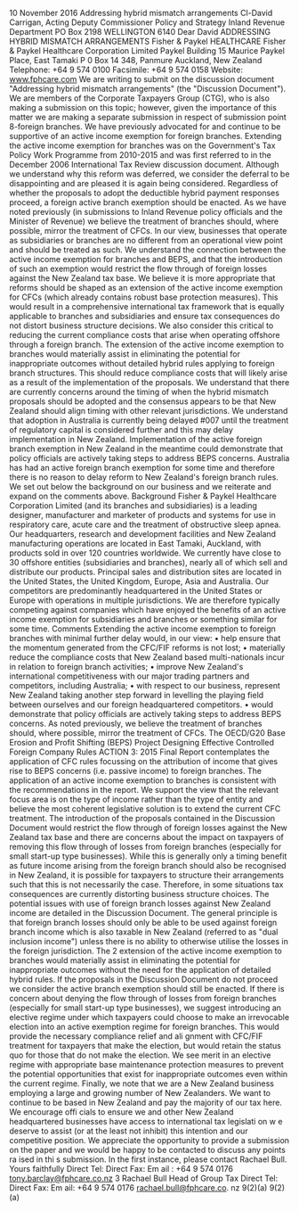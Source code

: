 10 November 2016 Addressing hybrid mismatch arrangements Cl-David Carrigan, Acting Deputy Commissioner Policy and Strategy Inland Revenue Department PO Box 2198 WELLINGTON 6140 Dear David ADDRESSING HYBRID MISMATCH ARRANGEMENTS Fisher & Paykel HEALTHCARE Fisher & Paykel Healthcare Corporation Limited Paykel Building 15 Maurice Paykel Place, East Tamaki P 0 Box 14 348, Panmure Auckland, New Zealand Telephone: +64 9 574 0100 Facsimile: +64 9 574 0158 Website: www.fphcare.com We are writing to submit on the discussion document "Addressing hybrid mismatch arrangements" (the "Discussion Document"). We are members of the Corporate Taxpayers Group (CTG), who is also making a submission on this topic; however, given the importance of this matter we are making a separate submission in respect of submission point 8-foreign branches. We have previously advocated for and continue to be supportive of an active income exemption for foreign branches. Extending the active income exemption for branches was on the Government's Tax Policy Work Programme from 2010-2015 and was first referred to in the December 2006 International Tax Review discussion document. Although we understand why this reform was deferred, we consider the deferral to be disappointing and are pleased it is again being considered. Regardless of whether the proposals to adopt the deductible hybrid payment responses proceed, a foreign active branch exemption should be enacted. As we have noted previously (in submissions to Inland Revenue policy officials and the Minister of Revenue) we believe the treatment of branches should, where possible, mirror the treatment of CFCs. In our view, businesses that operate as subsidiaries or branches are no different from an operational view point and should be treated as such. We understand the connection between the active income exemption for branches and BEPS, and that the introduction of such an exemption would restrict the flow through of foreign losses against the New Zealand tax base. We believe it is more appropriate that reforms should be shaped as an extension of the active income exemption for CFCs (which already contains robust base protection measures). This would result in a comprehensive international tax framework that is equally applicable to branches and subsidiaries and ensure tax consequences do not distort business structure decisions. We also consider this critical to reducing the current compliance costs that arise when operating offshore through a foreign branch. The extension of the active income exemption to branches would materially assist in eliminating the potential for inappropriate outcomes without detailed hybrid rules applying to foreign branch structures. This should reduce compliance costs that will likely arise as a result of the implementation of the proposals. We understand that there are currently concerns around the timing of when the hybrid mismatch proposals should be adopted and the consensus appears to be that New Zealand should align timing with other relevant jurisdictions. We understand that adoption in Australia is currently being delayed #007 until the treatment of regulatory capital is considered further and this may delay implementation in New Zealand. Implementation of the active foreign branch exemption in New Zealand in the meantime could demonstrate that policy officials are actively taking steps to address BEPS concerns. Australia has had an active foreign branch exemption for some time and therefore there is no reason to delay reform to New Zealand's foreign branch rules. We set out below the background on our business and we reiterate and expand on the comments above. Background Fisher & Paykel Healthcare Corporation Limited (and its branches and subsidiaries) is a leading designer, manufacturer and marketer of products and systems for use in respiratory care, acute care and the treatment of obstructive sleep apnea. Our headquarters, research and development facilities and New Zealand manufacturing operations are located in East Tamaki, Auckland, with products sold in over 120 countries worldwide. We currently have close to 30 offshore entities (subsidiaries and branches), nearly all of which sell and distribute our products. Principal sales and distribution sites are located in the United States, the United Kingdom, Europe, Asia and Australia. Our competitors are predominantly headquartered in the United States or Europe with operations in multiple jurisdictions. We are therefore typically competing against companies which have enjoyed the benefits of an active income exemption for subsidiaries and branches or something similar for some time. Comments Extending the active income exemption to foreign branches with minimal further delay would, in our view: • help ensure that the momentum generated from the CFC/FIF reforms is not lost; • materially reduce the compliance costs that New Zealand based multi-nationals incur in relation to foreign branch activities; • improve New Zealand's international competitiveness with our major trading partners and competitors, including Australia; • with respect to our business, represent New Zealand taking another step forward in levelling the playing field between ourselves and our foreign headquartered competitors. • would demonstrate that policy officials are actively taking steps to address BEPS concerns. As noted previously, we believe the treatment of branches should, where possible, mirror the treatment of CFCs. The OECD/G20 Base Erosion and Profit Shifting (BEPS) Project Designing Effective Controlled Foreign Company Rules ACTION 3: 2015 Final Report contemplates the application of CFC rules focussing on the attribution of income that gives rise to BEPS concerns (i.e. passive income) to foreign branches. The application of an active income exemption to branches is consistent with the recommendations in the report. We support the view that the relevant focus area is on the type of income rather than the type of entity and believe the most coherent legislative solution is to extend the current CFC treatment. The introduction of the proposals contained in the Discussion Document would restrict the flow through of foreign losses against the New Zealand tax base and there are concerns about the impact on taxpayers of removing this flow through of losses from foreign branches (especially for small start-up type businesses). While this is generally only a timing benefit as future income arising from the foreign branch should also be recognised in New Zealand, it is possible for taxpayers to structure their arrangements such that this is not necessarily the case. Therefore, in some situations tax consequences are currently distorting business structure choices. The potential issues with use of foreign branch losses against New Zealand income are detailed in the Discussion Document. The general principle is that foreign branch losses should only be able to be used against foreign branch income which is also taxable in New Zealand (referred to as "dual inclusion income") unless there is no ability to otherwise utilise the losses in the foreign jurisdiction. The 2 extension of the active income exemption to branches would materially assist in eliminating the potential for inappropriate outcomes without the need for the application of detailed hybrid rules. If the proposals in the Discussion Document do not proceed we consider the active branch exemption should still be enacted. If there is concern about denying the flow through of losses from foreign branches (especially for small start-up type businesses), we suggest introducing an elective regime under which taxpayers could choose to make an irrevocable election into an active exemption regime for foreign branches. This would provide the necessary compliance relief and ali gnment with CFC/FIF treatment for taxpayers that make the election, but would retain the status quo for those that do not make the election. We see merit in an elective regime with appropriate base maintenance protection measures to prevent the potential opportunities that exist for inappropriate outcomes even within the current regime. Finally, we note that we are a New Zealand business employing a large and growing number of New Zealanders. We want to continue to be based in New Zealand and pay the majority of our tax here. We encourage offi cials to ensure we and other New Zealand headquartered businesses have access to international tax legislati on w e deserve to assist (or at the least not inhibit) this intention and our competitive position. We appreciate the opportunity to provide a submission on the paper and we would be happy to be contacted to discuss any points ra ised in thi s submission. In the first instance, please contact Rachael Bull. Yours faithfully Direct Tel: Direct Fax: Em ail : +64 9 574 0176 tony.barclay@fphcare.co.nz 3 Rachael Bull Head of Group Tax Direct Tel: Direct Fax: Em ail: +64 9 574 0176 rachael.bull@fphcare.co. nz 9(2)(a) 9(2)(a)
